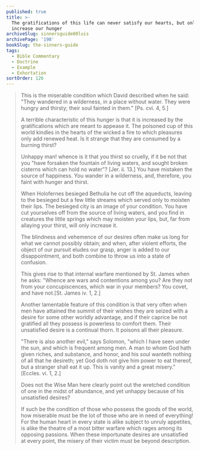 ```yaml
---
published: true
title: >-
  The gratifications of this life can never satisfy our hearts, but only
  increase our hunger
archiveSlug: sinnersguide00luis
archivePage: '198'
bookSlug: the-sinners-guide
tags:
  - Bible Commentary
  - Doctrine
  - Example
  - Exhortation
sortOrder: 126
---
```


> This is the miserable condition which David described when he said: "They wandered in a wilderness, in a place without water. They were hungry and thirsty; their soul fainted in them." [Ps. cvi. 4, 5.]
>
> A terrible characteristic of this hunger is that it is increased by the gratifications which are meant to appease it. The poisoned cup of this world kindles in the hearts of the wicked a fire to which pleasures only add renewed heat. Is it strange that they are consumed by a burning thirst?
>
> Unhappy man! whence is it that you thirst so cruelly, if it be not that you "have forsaken the fountain of living waters, and sought broken cisterns which can hold no water"? [Jer. ii. 13.] You have mistaken the source of happiness. You wander in a wilderness, and, therefore, you faint with hunger and thirst.
>
> When Holofernes besieged Bethulia he cut off the aqueducts, leaving to the besieged but a few little streams which served only to moisten their lips. The besieged city is an image of your condition. You have cut yourselves off from the source of living waters, and you find in creatures the little springs which may moisten your lips, but, far from allaying your thirst, will only increase it.
>
> The blindness and vehemence of our desires often make us long for what we cannot possibly obtain; and when, after violent efforts, the object of our pursuit eludes our grasp, anger is added to our disappointment, and both combine to throw us into a state of confusion.
>
> This gives rise to that internal warfare mentioned by St. James when he asks: "Whence are wars and contentions among you? Are they not from your concupiscences, which war in your members? You covet, and have not.[St. James iv. 1, 2.]
>
> Another lamentable feature of this condition is that very often when men have attained the summit of their wishes they are seized with a desire for some other worldly advantage, and if their caprice be not gratified all they possess is powerless to comfort them. Their unsatisfied desire is a continual thorn. It poisons all their pleasure.
>
> "There is also another evil," says Solomon, "which I have seen under the sun, and which is frequent among men. A man to whom God hath given riches, and substance, and honor, and his soul wanteth nothing of all that he desireth; yet God doth not give him power to eat thereof, but a stranger shall eat it up. This is vanity and a great misery." [Eccles. vi. 1, 2.]
>
> Does not the Wise Man here clearly point out the wretched condition of one in the midst of abundance, and yet unhappy because of his unsatisfied desires?
>
> If such be the condition of those who possess the goods of the world, how miserable must be the lot of those who are in need of everything! For the human heart in every state is alike subject to unruly appetites, is alike the theatre of a most bitter warfare which rages among its opposing passions. When these importunate desires are unsatisfied at every point, the misery of their victim must be beyond description.
